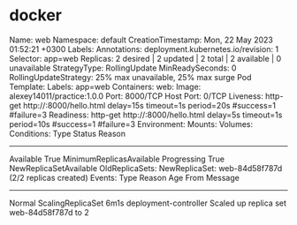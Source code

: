 # docker


Name:                   web
Namespace:              default
CreationTimestamp:      Mon, 22 May 2023 01:52:21 +0300
Labels:                 <none>
Annotations:            deployment.kubernetes.io/revision: 1
Selector:               app=web
Replicas:               2 desired | 2 updated | 2 total | 2 available | 0 unavailable
StrategyType:           RollingUpdate
MinReadySeconds:        0
RollingUpdateStrategy:  25% max unavailable, 25% max surge
Pod Template:
  Labels:  app=web
  Containers:
   web:
    Image:        alexey14011/practice:1.0.0
    Port:         8000/TCP
    Host Port:    0/TCP
    Liveness:     http-get http://:8000/hello.html delay=15s timeout=1s period=20s #success=1 #failure=3
    Readiness:    http-get http://:8000/hello.html delay=5s timeout=1s period=10s #success=1 #failure=3
    Environment:  <none>
    Mounts:       <none>
  Volumes:        <none>
Conditions:
  Type           Status  Reason
  ----           ------  ------
  Available      True    MinimumReplicasAvailable
  Progressing    True    NewReplicaSetAvailable
OldReplicaSets:  <none>
NewReplicaSet:   web-84d58f787d (2/2 replicas created)
Events:
  Type    Reason             Age   From                   Message
  ----    ------             ----  ----                   -------
  Normal  ScalingReplicaSet  6m1s  deployment-controller  Scaled up replica set web-84d58f787d to 2

